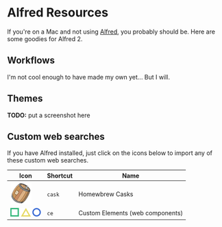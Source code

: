# Alfred Resources
If you're on a Mac and not using [Alfred](http://www.alfredapp.com/), you probably should be. Here are some goodies for Alfred 2.

## Workflows
I'm not cool enough to have made my own yet... But I will.

## Themes
**TODO:** put a screenshot here

## Custom web searches
If you have Alfred installed, just click on the icons below to import any of these custom web searches.

| Icon                                                                                                                                    | Shortcut | Name                             |
|-----------------------------------------------------------------------------------------------------------------------------------------|----------|----------------------------------|
| <a href="alfred://customsearch/Search%20Homebrew%20Casks/cask/utf8/noplus/http://caskroom.io/?q={query}">![cask](img/cask.png)             | `cask`   | Homewbrew Casks                  |
| <a href="alfred://customsearch/Search%20Custom%20Elements/ce/utf8/noplus/http://customelements.io/?q={query}">![](img/custom-elements.png) | `ce`     |     Custom Elements (web components) |